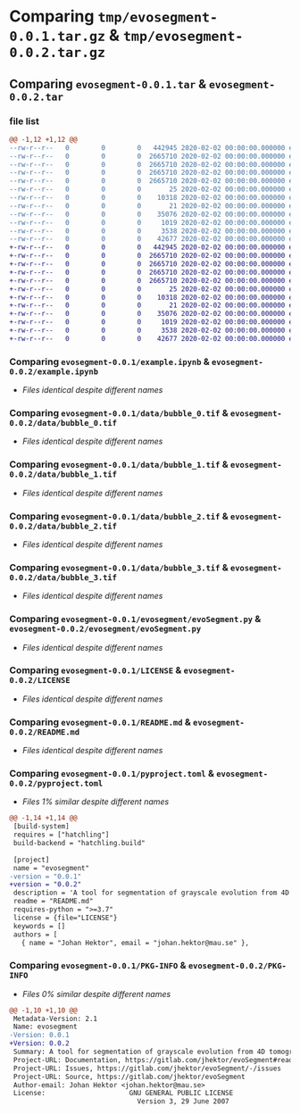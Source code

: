 # Comparing `tmp/evosegment-0.0.1.tar.gz` & `tmp/evosegment-0.0.2.tar.gz`

## Comparing `evosegment-0.0.1.tar` & `evosegment-0.0.2.tar`

### file list

```diff
@@ -1,12 +1,12 @@
--rw-r--r--   0        0        0   442945 2020-02-02 00:00:00.000000 evosegment-0.0.1/example.ipynb
--rw-r--r--   0        0        0  2665710 2020-02-02 00:00:00.000000 evosegment-0.0.1/data/bubble_0.tif
--rw-r--r--   0        0        0  2665710 2020-02-02 00:00:00.000000 evosegment-0.0.1/data/bubble_1.tif
--rw-r--r--   0        0        0  2665710 2020-02-02 00:00:00.000000 evosegment-0.0.1/data/bubble_2.tif
--rw-r--r--   0        0        0  2665710 2020-02-02 00:00:00.000000 evosegment-0.0.1/data/bubble_3.tif
--rw-r--r--   0        0        0       25 2020-02-02 00:00:00.000000 evosegment-0.0.1/evosegment/__init__.py
--rw-r--r--   0        0        0    10318 2020-02-02 00:00:00.000000 evosegment-0.0.1/evosegment/evoSegment.py
--rw-r--r--   0        0        0       21 2020-02-02 00:00:00.000000 evosegment-0.0.1/.gitignore
--rw-r--r--   0        0        0    35076 2020-02-02 00:00:00.000000 evosegment-0.0.1/LICENSE
--rw-r--r--   0        0        0     1019 2020-02-02 00:00:00.000000 evosegment-0.0.1/README.md
--rw-r--r--   0        0        0     3538 2020-02-02 00:00:00.000000 evosegment-0.0.1/pyproject.toml
--rw-r--r--   0        0        0    42677 2020-02-02 00:00:00.000000 evosegment-0.0.1/PKG-INFO
+-rw-r--r--   0        0        0   442945 2020-02-02 00:00:00.000000 evosegment-0.0.2/example.ipynb
+-rw-r--r--   0        0        0  2665710 2020-02-02 00:00:00.000000 evosegment-0.0.2/data/bubble_0.tif
+-rw-r--r--   0        0        0  2665710 2020-02-02 00:00:00.000000 evosegment-0.0.2/data/bubble_1.tif
+-rw-r--r--   0        0        0  2665710 2020-02-02 00:00:00.000000 evosegment-0.0.2/data/bubble_2.tif
+-rw-r--r--   0        0        0  2665710 2020-02-02 00:00:00.000000 evosegment-0.0.2/data/bubble_3.tif
+-rw-r--r--   0        0        0       25 2020-02-02 00:00:00.000000 evosegment-0.0.2/evosegment/__init__.py
+-rw-r--r--   0        0        0    10318 2020-02-02 00:00:00.000000 evosegment-0.0.2/evosegment/evoSegment.py
+-rw-r--r--   0        0        0       21 2020-02-02 00:00:00.000000 evosegment-0.0.2/.gitignore
+-rw-r--r--   0        0        0    35076 2020-02-02 00:00:00.000000 evosegment-0.0.2/LICENSE
+-rw-r--r--   0        0        0     1019 2020-02-02 00:00:00.000000 evosegment-0.0.2/README.md
+-rw-r--r--   0        0        0     3538 2020-02-02 00:00:00.000000 evosegment-0.0.2/pyproject.toml
+-rw-r--r--   0        0        0    42677 2020-02-02 00:00:00.000000 evosegment-0.0.2/PKG-INFO
```

### Comparing `evosegment-0.0.1/example.ipynb` & `evosegment-0.0.2/example.ipynb`

 * *Files identical despite different names*

### Comparing `evosegment-0.0.1/data/bubble_0.tif` & `evosegment-0.0.2/data/bubble_0.tif`

 * *Files identical despite different names*

### Comparing `evosegment-0.0.1/data/bubble_1.tif` & `evosegment-0.0.2/data/bubble_1.tif`

 * *Files identical despite different names*

### Comparing `evosegment-0.0.1/data/bubble_2.tif` & `evosegment-0.0.2/data/bubble_2.tif`

 * *Files identical despite different names*

### Comparing `evosegment-0.0.1/data/bubble_3.tif` & `evosegment-0.0.2/data/bubble_3.tif`

 * *Files identical despite different names*

### Comparing `evosegment-0.0.1/evosegment/evoSegment.py` & `evosegment-0.0.2/evosegment/evoSegment.py`

 * *Files identical despite different names*

### Comparing `evosegment-0.0.1/LICENSE` & `evosegment-0.0.2/LICENSE`

 * *Files identical despite different names*

### Comparing `evosegment-0.0.1/README.md` & `evosegment-0.0.2/README.md`

 * *Files identical despite different names*

### Comparing `evosegment-0.0.1/pyproject.toml` & `evosegment-0.0.2/pyproject.toml`

 * *Files 1% similar despite different names*

```diff
@@ -1,14 +1,14 @@
 [build-system]
 requires = ["hatchling"]
 build-backend = "hatchling.build"
 
 [project]
 name = "evosegment"
-version = "0.0.1"
+version = "0.0.2"
 description = 'A tool for segmentation of grayscale evolution from 4D tomograhphy data (or other images)'
 readme = "README.md"
 requires-python = ">=3.7"
 license = {file="LICENSE"}
 keywords = []
 authors = [
   { name = "Johan Hektor", email = "johan.hektor@mau.se" },
```

### Comparing `evosegment-0.0.1/PKG-INFO` & `evosegment-0.0.2/PKG-INFO`

 * *Files 0% similar despite different names*

```diff
@@ -1,10 +1,10 @@
 Metadata-Version: 2.1
 Name: evosegment
-Version: 0.0.1
+Version: 0.0.2
 Summary: A tool for segmentation of grayscale evolution from 4D tomograhphy data (or other images)
 Project-URL: Documentation, https://gitlab.com/jhektor/evoSegment#readme
 Project-URL: Issues, https://gitlab.com/jhektor/evoSegment/-/issues
 Project-URL: Source, https://gitlab.com/jhektor/evoSegment
 Author-email: Johan Hektor <johan.hektor@mau.se>
 License:                     GNU GENERAL PUBLIC LICENSE
                                Version 3, 29 June 2007
```

